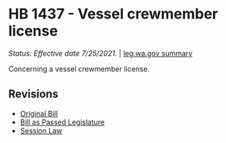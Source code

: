 # HB 1437 - Vessel crewmember license
*Status: Effective date 7/25/2021.* | [leg.wa.gov summary](https://app.leg.wa.gov/billsummary?BillNumber=1437&Year=2021)

Concerning a vessel crewmember license.

## Revisions
* [Original Bill](1/)
* [Bill as Passed Legislature](1/)
* [Session Law](1/)